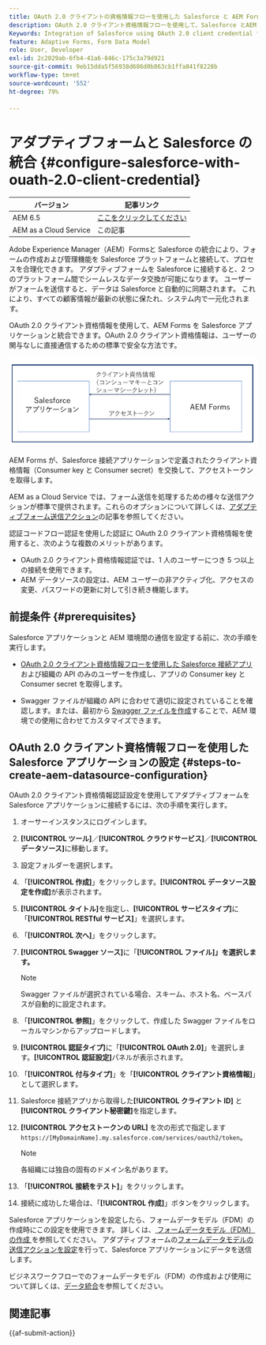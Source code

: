```yaml
---
title: OAuth 2.0 クライアントの資格情報フローを使用した Salesforce と AEM Forms の統合方法。
description: OAuth 2.0 クライアント資格情報フローを使用して、Salesforce とAEM Formsを統合する方法を説明します。 AEM Forms Salesforce 統合の手順が表示されます。
Keywords: Integration of Salesforce using OAuth 2.0 client credential flow, salesforce integration with oauth2 using client credential flow, salesforce and client credential integration, AEM Forms Salesforce integration
feature: Adaptive Forms, Form Data Model
role: User, Developer
exl-id: 2c2029ab-6fb4-41a6-846c-175c3a79d921
source-git-commit: 9eb15dda5f56938d686d0b863cb1ffa841f8228b
workflow-type: tm+mt
source-wordcount: '552'
ht-degree: 79%

---
```


# アダプティブフォームと Salesforce の統合 {#configure-salesforce-with-ouath-2.0-client-credential}

| バージョン | 記事リンク |
| -------- | ---------------------------- |
| AEM 6.5 | [ここをクリックしてください](https://experienceleague.adobe.com/docs/experience-manager-65/forms/form-data-model/oauth2-client-credentials-flow-for-server-to-server-integration.html?lang=ja) |
| AEM as a Cloud Service | この記事 |

Adobe Experience Manager（AEM）Formsと Salesforce の統合により、フォームの作成および管理機能を Salesforce プラットフォームと接続して、プロセスを合理化できます。 アダプティブフォームを Salesforce に接続すると、2 つのプラットフォーム間でシームレスなデータ交換が可能になります。 ユーザーがフォームを送信すると、データは Salesforce と自動的に同期されます。 これにより、すべての顧客情報が最新の状態に保たれ、システム内で一元化されます。

OAuth 2.0 クライアント資格情報を使用して、AEM Forms を Salesforce アプリケーションと統合できます。OAuth 2.0 クライアント資格情報は、ユーザーの関与なしに直接通信するための標準で安全な方法です。

![AEM Forms と Salesforce アプリケーション間の通信を設定する際のワークフロー](/help/forms/assets/salesforce-workflow.png)

AEM Forms が、Salesforce 接続アプリケーションで定義されたクライアント資格情報（Consumer key と Consumer secret）を交換して、アクセストークンを取得します。

AEM as a Cloud Service では、フォーム送信を処理するための様々な送信アクションが標準で提供されます。これらのオプションについて詳しくは、[アダプティブフォーム送信アクション](/help/forms/configure-submit-actions-core-components.md)の記事を参照してください。

認証コードフロー認証を使用した認証に OAuth 2.0 クライアント資格情報を使用すると、次のような複数のメリットがあります。

* OAuth 2.0 クライアント資格情報認証では、1 人のユーザーにつき 5 つ以上の接続を使用できます。
* AEM データソースの設定は、AEM ユーザーの非アクティブ化、アクセスの変更、パスワードの更新に対して引き続き機能します。

## 前提条件 {#prerequisites}

Salesforce アプリケーションと AEM 環境間の通信を設定する前に、次の手順を実行します。

* [OAuth 2.0 クライアント資格情報フローを使用した Salesforce 接続アプリ](https://help.salesforce.com/s/articleView?id=sf.connected_app_client_credentials_setup.htm&amp;type=5)および組織の API のみのユーザーを作成し、アプリの Consumer key と Consumer secret を取得します。

* Swagger ファイルが組織の API に合わせて適切に設定されていることを確認します。または、最初から [Swagger ファイルを作成](https://experienceleague.adobe.com/docs/experience-manager-learn/cloud-service/forms/integrate-with-salesforce/describe-rest-api.html?lang=ja)することで、AEM 環境での使用に合わせてカスタマイズできます。


## OAuth 2.0 クライアント資格情報フローを使用した Salesforce アプリケーションの設定 {#steps-to-create-aem-datasource-configuration}

OAuth 2.0 クライアント資格情報認証設定を使用してアダプティブフォームを Salesforce アプリケーションに接続するには、次の手順を実行します。

1. オーサーインスタンスにログインします。
1. **[!UICONTROL ツール]**／**[!UICONTROL クラウドサービス]**／**[!UICONTROL データソース]**&#x200B;に移動します。
1. 設定フォルダーを選択します。
1. 「**[!UICONTROL 作成]**」をクリックします。**[!UICONTROL データソース設定を作成]**&#x200B;が表示されます。
1. **[!UICONTROL タイトル]**&#x200B;を指定し、**[!UICONTROL サービスタイプ]**&#x200B;に「**[!UICONTROL RESTful サービス]**」を選択します。
1. 「**[!UICONTROL 次へ]**」をクリックします。
1. **[!UICONTROL Swagger ソース]**&#x200B;に「**[!UICONTROL ファイル]」を選択します。**

   >[!NOTE]
   >
   > Swagger ファイルが選択されている場合、スキーム、ホスト名、ベースパスが自動的に設定されます。

1. 「**[!UICONTROL 参照]**」をクリックして、作成した Swagger ファイルをローカルマシンからアップロードします。
1. **[!UICONTROL 認証タイプ]**&#x200B;に「**[!UICONTROL OAuth 2.0]**」を選択します。**[!UICONTROL 認証設定]**&#x200B;パネルが表示されます。
1. 「**[!UICONTROL 付与タイプ]**」を「**[!UICONTROL クライアント資格情報]**」として選択します。
1. Salesforce 接続アプリから取得した&#x200B;**[!UICONTROL クライアント ID]** と&#x200B;**[!UICONTROL クライアント秘密鍵]**&#x200B;を指定します。
1. **[!UICONTROL アクセストークンの URL]** を次の形式で指定します
   `https://[MyDomainName].my.salesforce.com/services/oauth2/token`。

   >[!NOTE]
   >
   > 各組織には独自の固有のドメイン名があります。

1. 「**[!UICONTROL 接続をテスト]**」をクリックします。
1. 接続に成功した場合は、「**[!UICONTROL 作成]**」ボタンをクリックします。


Salesforce アプリケーションを設定したら、フォームデータモデル（FDM）の作成時にこの設定を使用できます。 詳しくは、[ フォームデータモデル（FDM）の作成 ](create-form-data-models.md) を参照してください。 アダプティブフォームの[フォームデータモデルの送信アクションを設定](/help/forms/using-form-data-model.md)を行って、Salesforce アプリケーションにデータを送信します。

ビジネスワークフローでのフォームデータモデル（FDM）の作成および使用について詳しくは、[データ統合](data-integration.md)を参照してください。

## 関連記事

{{af-submit-action}}


